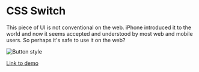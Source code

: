 # CSS Switch

This piece of UI is not conventional on the web. iPhone introduced it to the world and now it seems accepted and understood by most web and mobile users. So perhaps it's safe to use it on the web?

![Button style](http://www.wangyazhou.com.s3.amazonaws.com/css-switch/button.png)

[Link to demo](http://www.wangyazhou.com/css-switch/demo.html)
